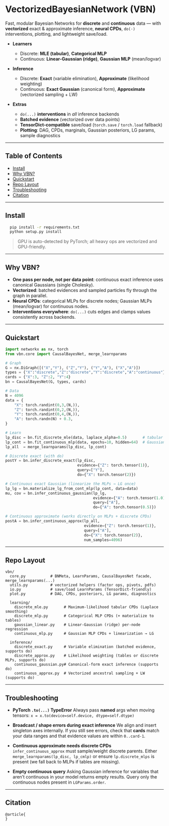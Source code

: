 # VectorizedBayesianNetwork (VBN)

Fast, modular Bayesian Networks for **discrete** and **continuous** data — with **vectorized** exact & approximate inference, **neural CPDs**, `do(·)` interventions, plotting, and lightweight save/load.

* **Learners**

  * Discrete: **MLE (tabular)**, **Categorical MLP**
  * Continuous: **Linear-Gaussian (ridge)**, **Gaussian MLP** (mean/logvar)
* **Inference**

  * Discrete: **Exact** (variable elimination), **Approximate** (likelihood weighting)
  * Continuous: **Exact Gaussian** (canonical form), **Approximate** (vectorized sampling + LW)
* **Extras**

  * `do(...)` **interventions** in *all* inference backends
  * **Batched evidence** (vectorized over data points)
  * **TensorDict-compatible** save/load (`torch.save` / `torch.load` fallback)
  * **Plotting**: DAG, CPDs, marginals, Gaussian posteriors, LG params, sample diagnostics

---

## Table of Contents

* [Install](#install)
* [Why VBN?](#why-vbn)
* [Quickstart](#quickstart)
* [Repo Layout](#repo-layout)
* [Troubleshooting](#troubleshooting)
* [Citation](#citation)

---

## Install

```bash
  pip install -r requirements.txt
  python setup.py install
```

> GPU is auto-detected by PyTorch; all heavy ops are vectorized and GPU-friendly.

---

## Why VBN?

* **One pass per node, not per data point**: continuous exact inference uses canonical Gaussians (single Cholesky).
* **Vectorized**: batched evidences and sampled particles fly through the graph in parallel.
* **Neural CPDs**: categorical MLPs for discrete nodes; Gaussian MLPs (mean/logvar) for continuous nodes.
* **Interventions everywhere**: `do(...)` cuts edges and clamps values consistently across backends.

---

## Quickstart

```python
import networkx as nx, torch
from vbn.core import CausalBayesNet, merge_learnparams

# Graph
G = nx.DiGraph([("X","Y"), ("Z","Y"), ("Y","A"), ("X","A")])
types = {"X":"discrete","Z":"discrete","Y":"discrete","A":"continuous"}
cards = {"X":3, "Z":2, "Y":4}
bn = CausalBayesNet(G, types, cards)

# Data
N = 4096
data = {
    "X": torch.randint(0,3,(N,)),
    "Z": torch.randint(0,2,(N,)),
    "Y": torch.randint(0,4,(N,)),
    "A": torch.randn(N) + 0.3,
}

# Learn
lp_disc = bn.fit_discrete_mle(data, laplace_alpha=0.5)       # tabular CPDs
lp_cont = bn.fit_continuous_mlp(data, epochs=10, hidden=64)  # Gaussian MLPs
lp_all  = merge_learnparams(lp_disc, lp_cont)

# Discrete exact (with do)
postY = bn.infer_discrete_exact(lp_disc,
                                evidence={"Z": torch.tensor(1)},
                                query=["Y"],
                                do={"X": torch.tensor(2)})

# Continuous exact Gaussian (linearize the MLPs → LG once)
lp_lg = bn.materialize_lg_from_cont_mlp(lp_cont, data=data)
mu, cov = bn.infer_continuous_gaussian(lp_lg,
                                       evidence={"A": torch.tensor(1.0)},
                                       query=["A"],
                                       do={"A": torch.tensor(0.5)})

# Continuous approximate (works directly on MLPs + discrete CPDs)
postA = bn.infer_continuous_approx(lp_all,
                                   evidence={"Z": torch.tensor(1)},
                                   query=["A"],
                                   do={"X": torch.tensor(2)},
                                   num_samples=4096)
```

---

## Repo Layout

```
vbn/
  core.py           # BNMeta, LearnParams, CausalBayesNet facade, merge_learnparams(...)
  utils.py          # vectorized helpers (factor ops, pivots, pdfs)
  io.py             # save/load LearnParams (TensorDict-friendly)
  plot.py           # DAG, CPDs, posteriors, LG params, diagnostics

  learning/
    discrete_mle.py       # Maximum-likelihood tabular CPDs (Laplace smoothing)
    discrete_mlp.py       # Categorical MLP CPDs (+ materialize to tables)
    gaussian_linear.py    # Linear-Gaussian (ridge) per-node regression
    continuous_mlp.py     # Gaussian MLP CPDs + linearization → LG

  inference/
    discrete_exact.py     # Variable elimination (batched evidence, supports do)
    discrete_approx.py    # Likelihood weighting (tables or discrete MLPs, supports do)
    continuous_gaussian.py# Canonical-form exact inference (supports do)
    continuous_approx.py  # Vectorized ancestral sampling + LW (supports do)
```

---

## Troubleshooting

* **PyTorch `.to(...)` TypeError**
  Always pass **named** args when moving tensors:
  `x = x.to(device=self.device, dtype=self.dtype)`

* **Broadcast / shape errors during exact inference**
  We align and insert singleton axes internally. If you still see errors, check that **cards** match your data ranges and that evidence values are within `0..card-1`.

* **Continuous approximate needs discrete CPDs**
  `infer_continuous_approx` must sample/weight discrete parents.
  Either `merge_learnparams(lp_disc, lp_cmlp)` or ensure `lp.discrete_mlps` is present (we fall back to MLPs if tables are missing).

* **Empty continuous query**
  Asking Gaussian inference for variables that aren’t continuous in your model returns empty results. Query only the continuous nodes present in `LGParams.order`.

---

## Citation
```
@article{
}
```

